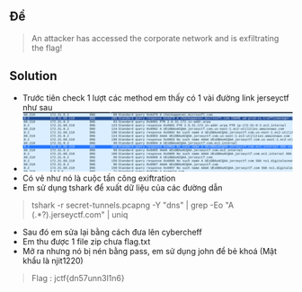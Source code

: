 ## Đề 
> An attacker has accessed the corporate network and is exfiltrating the flag!
## Solution 
- Trước tiên check 1 lượt các method em thấy có 1 vài đường link jerseyctf như sau 
- ![image](image/1.PNG)
- Có vẻ như nó là cuộc tấn công exiftration
- Em sử dụng tshark để xuất dữ liệu của các đường dẫn 
>  tshark -r secret-tunnels.pcapng -Y "dns" | grep -Eo "A (.*?)\.jerseyctf.com" | uniq
- Sau đó em sửa lại bằng cách đưa lên cybercheff
- Em thu được 1 file zip chưa flag.txt
- Mở ra nhưng nó bị nén bằng pass, em sử dụng john để bẻ khoá (Mật khẩu là njit1220)
> Flag : jctf{dn57unn3l1n6}
